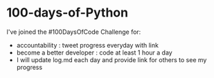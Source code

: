 # 100-days-of-Python
I've joined the #100DaysOfCode Challenge for:
 - accountability : tweet progress everyday with link
 - become a better developer : code at least 1 hour a day
 - I will update log.md each day and provide link for others to see my progress
